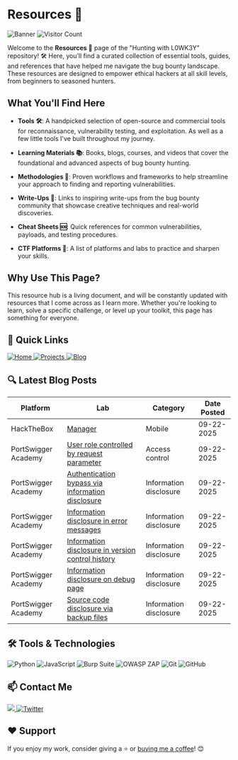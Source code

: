 # Resources 📖

![Banner](https://github.com/L0WK3Y-IAAN/Hunting-With-L0WK3Y/blob/main/src/img/HWL.gif?raw=true)
![Visitor Count](https://komarev.com/ghpvc/?username=L0WK3Y-IAAN&color=red&style=for-the-badge)


Welcome to the **Resources 📖** page of the "Hunting with L0WK3Y" repository! 🛠️ Here, you’ll find a curated collection of essential tools, guides, and references that have helped me navigate the bug bounty landscape. These resources are designed to empower ethical hackers at all skill levels, from beginners to seasoned hunters.  


## What You'll Find Here  

- **Tools 🛠️**: A handpicked selection of open-source and commercial tools for reconnaissance, vulnerability testing, and exploitation. As well as a few little tools I've built throughout my journey.
    
- **Learning Materials 📚**: Books, blogs, courses, and videos that cover the foundational and advanced aspects of bug bounty hunting.  
- **Methodologies 🧠**: Proven workflows and frameworks to help streamline your approach to finding and reporting vulnerabilities.  
- **Write-Ups 📝**: Links to inspiring write-ups from the bug bounty community that showcase creative techniques and real-world discoveries.  
- **Cheat Sheets 🆘**: Quick references for common vulnerabilities, payloads, and testing procedures.  
- **CTF Platforms 🔬**: A list of platforms and labs to practice and sharpen your skills.  

## Why Use This Page?  
This resource hub is a living document, and will be constantly updated with resources that I come across as I learn more. Whether you're looking to learn, solve a specific challenge, or level up your toolkit, this page has something for everyone.  


## 🔗 Quick Links

<div align="left">
  <a href="https://github.com/L0WK3Y-IAAN/Hunting-With-L0WK3Y">
    <img src="https://img.shields.io/badge/Home-930b18?style=for-the-badge&logo=github&logoColor=white" alt="Home">
  </a>
  <a href="https://github.com/L0WK3Y-IAAN/Hunting-With-L0WK3Y/tree/main/Projects">
    <img src="https://img.shields.io/badge/Projects-00800c?style=for-the-badge&logo=github&logoColor=white" alt="Projects">
  </a>
  <a href="https://infophreak.com/author/l0wk3y">
    <img src="https://img.shields.io/badge/Blog-930b18?style=for-the-badge&logo=blog&logoColor=white" alt="Blog">
  </a>
</div>


## 🔍 Latest Blog Posts

| Platform | Lab | Category | Date Posted |
| --- | --- | --- | --- |
| HackTheBox | [Manager](https://github.com/L0WK3Y-IAAN/Hunting-With-L0WK3Y/tree/main/Resources/Personal/Write-ups/HackTheBox/Mobile/Manager/README.md) | Mobile | 09-22-2025 |
| PortSwigger Academy | [User role controlled by request parameter](https://github.com/L0WK3Y-IAAN/Hunting-With-L0WK3Y/tree/main/Resources/Personal/Write-ups/PortSwigger%20Academy/Server-side%20topics/Access%20control/User%20role%20controlled%20by%20request%20parameter/README.md) | Access control | 09-22-2025 |
| PortSwigger Academy | [Authentication bypass via information disclosure](https://github.com/L0WK3Y-IAAN/Hunting-With-L0WK3Y/tree/main/Resources/Personal/Write-ups/PortSwigger%20Academy/Server-side%20topics/Information%20disclosure/Authentication%20bypass%20via%20information%20disclosure/README.md) | Information disclosure | 09-22-2025 |
| PortSwigger Academy | [Information disclosure in error messages](https://github.com/L0WK3Y-IAAN/Hunting-With-L0WK3Y/tree/main/Resources/Personal/Write-ups/PortSwigger%20Academy/Server-side%20topics/Information%20disclosure/Information%20disclosure%20in%20error%20messages/README.md) | Information disclosure | 09-22-2025 |
| PortSwigger Academy | [Information disclosure in version control history](https://github.com/L0WK3Y-IAAN/Hunting-With-L0WK3Y/tree/main/Resources/Personal/Write-ups/PortSwigger%20Academy/Server-side%20topics/Information%20disclosure/Information%20disclosure%20in%20version%20control%20history/README.md) | Information disclosure | 09-22-2025 |
| PortSwigger Academy | [Information disclosure on debug page](https://github.com/L0WK3Y-IAAN/Hunting-With-L0WK3Y/tree/main/Resources/Personal/Write-ups/PortSwigger%20Academy/Server-side%20topics/Information%20disclosure/Information%20disclosure%20on%20debug%20page/README.md) | Information disclosure | 09-22-2025 |
| PortSwigger Academy | [Source code disclosure via backup files](https://github.com/L0WK3Y-IAAN/Hunting-With-L0WK3Y/tree/main/Resources/Personal/Write-ups/PortSwigger%20Academy/Server-side%20topics/Information%20disclosure/Source%20code%20disclosure%20via%20backup%20files/README.md) | Information disclosure | 09-22-2025 |

## 🛠️ Tools & Technologies

<div align="left">
  <img src="https://img.shields.io/badge/Python-3776AB?style=for-the-badge&logo=python&logoColor=white" alt="Python">
  <img src="https://img.shields.io/badge/JavaScript-F7DF1E?style=for-the-badge&logo=javascript&logoColor=black" alt="JavaScript">
  <img src="https://img.shields.io/badge/Burp_Suite-000000?style=for-the-badge&logo=burpsuite&logoColor=white" alt="Burp Suite">
  <img src="https://img.shields.io/badge/OWASP_ZAP-9C27B0?style=for-the-badge&logo=owasp-zap&logoColor=white" alt="OWASP ZAP">
  <img src="https://img.shields.io/badge/Git-F05032?style=for-the-badge&logo=git&logoColor=white" alt="Git">
  <img src="https://img.shields.io/badge/GitHub-181717?style=for-the-badge&logo=github&logoColor=white" alt="GitHub">
</div>



## 📫 Contact Me

<div align="left">
  <a href="https://linkedin.com/in/iaansec">
    <img src="https://custom-icon-badges.demolab.com/badge/LinkedIn-0A66C2?logo=linkedin-white&logoColor=fff">
  </a>
  <a href="https://twitter.com/L0WK3Y_OFFICIAL">
    <img src="https://img.shields.io/badge/X-%23000000.svg?logo=X&logoColor=white" alt="Twitter">
  </a>
</div>



## ❤️ Support

If you enjoy my work, consider giving a ⭐️ or [buying me a coffee](https://www.buymeacoffee.com/l0wk3y)! 😊

